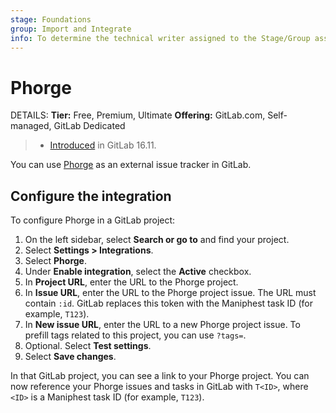 ```yaml
---
stage: Foundations
group: Import and Integrate
info: To determine the technical writer assigned to the Stage/Group associated with this page, see https://handbook.gitlab.com/handbook/product/ux/technical-writing/#assignments
---
```


# Phorge

DETAILS:
**Tier:** Free, Premium, Ultimate
**Offering:** GitLab.com, Self-managed, GitLab Dedicated

> - [Introduced](https://gitlab.com/gitlab-org/gitlab/-/merge_requests/145863) in GitLab 16.11.

You can use [Phorge](https://we.phorge.it/) as an external issue tracker in GitLab.

## Configure the integration

To configure Phorge in a GitLab project:

1. On the left sidebar, select **Search or go to** and find your project.
1. Select **Settings > Integrations**.
1. Select **Phorge**.
1. Under **Enable integration**, select the **Active** checkbox.
1. In **Project URL**, enter the URL to the Phorge project.
1. In **Issue URL**, enter the URL to the Phorge project issue.
   The URL must contain `:id`. GitLab replaces this token with the Maniphest task ID (for example, `T123`).
1. In **New issue URL**, enter the URL to a new Phorge project issue.
   To prefill tags related to this project, you can use `?tags=`.
1. Optional. Select **Test settings**.
1. Select **Save changes**.

In that GitLab project, you can see a link to your Phorge project.
You can now reference your Phorge issues and tasks in GitLab with
`T<ID>`, where `<ID>` is a Maniphest task ID (for example, `T123`).
